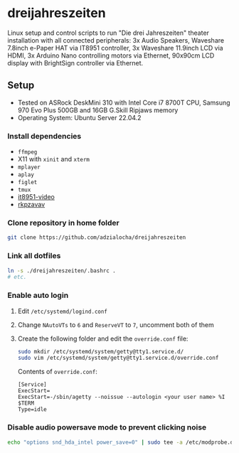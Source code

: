 # dreijahreszeiten

Linux setup and control scripts to run "Die drei Jahreszeiten" theater installation with all connected peripherals: 3x Audio Speakers, Waveshare 7.8inch e-Paper HAT via IT8951 controller, 3x Waveshare 11.9inch LCD via HDMI, 3x Arduino Nano controlling motors via Ethernet, 90x90cm LCD display with BrightSign controller via Ethernet.

## Setup

* Tested on ASRock DeskMini 310 with Intel Core i7 8700T CPU, Samsung 970 Evo Plus 500GB and 16GB G.Skill Ripjaws memory
* Operating System: Ubuntu Server 22.04.2

### Install dependencies

* `ffmpeg`
* X11 with `xinit` and `xterm`
* `mplayer`
* `aplay`
* `figlet`
* `tmux`
* [it8951-video](https://github.com/adzialocha/it8951-video)
* [rkpzavav](https://github.com/adzialocha/romans-kleines-programm-zum-abspielen-von-avi-videos)

### Clone repository in home folder

```bash
git clone https://github.com/adzialocha/dreijahreszeiten
```

### Link all dotfiles

```bash
ln -s ./dreijahreszeiten/.bashrc .
# etc.
```

### Enable auto login

1. Edit `/etc/systemd/logind.conf`
2. Change `NAutoVTs` to `6` and `ReserveVT` to `7`, uncomment both of them
3. Create the following folder and edit the `override.conf` file:
    ```bash
    sudo mkdir /etc/systemd/system/getty@tty1.service.d/
    sudo vim /etc/systemd/system/getty@tty1.service.d/override.conf
    ```

    Contents of `override.conf`:

    ```
    [Service]
    ExecStart=
    ExecStart=-/sbin/agetty --noissue --autologin <your user name> %I $TERM
    Type=idle
    ```

### Disable audio powersave mode to prevent clicking noise

```bash
echo "options snd_hda_intel power_save=0" | sudo tee -a /etc/modprobe.d/audio_disable_powersave.conf
```
